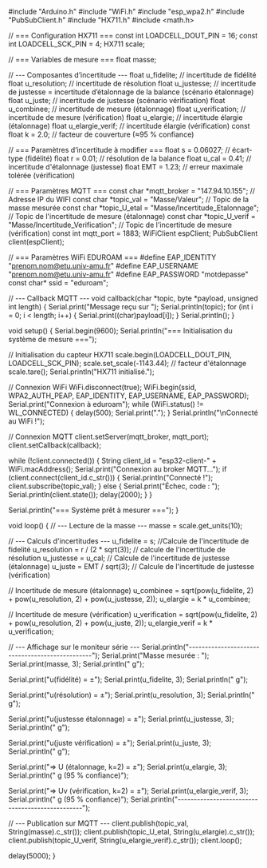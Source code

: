 #include "Arduino.h"
#include "WiFi.h"
#include "esp_wpa2.h"
#include "PubSubClient.h"
#include "HX711.h"
#include <math.h>

// === Configuration HX711 ===
const int LOADCELL_DOUT_PIN = 16;
const int LOADCELL_SCK_PIN = 4;
HX711 scale;

// === Variables de mesure ===
float masse;

// --- Composantes d’incertitude ---
float u_fidelite;          // incertitude de fidélité
float u_resolution;        // incertitude de résolution
float u_justesse;          // incertitude de justesse = incertitude d’étalonnage de la balance (scénario étalonnage)
float u_juste;             // incertitude de justesse (scénario vérification)
float u_combinee;          // incertitude de mesure (étalonnage)
float u_verification;      // incertitude de mesure (vérification)
float u_elargie;           // incertitude élargie (étalonnage)
float u_elargie_verif;     // incertitude élargie (vérification)
const float k = 2.0;       // facteur de couverture (≈95 % confiance)

// === Paramètres d’incertitude à modifier ===
float s = 0.06027;            // écart-type (fidélité)
float r = 0.01;             // résolution de la balance
float u_cal = 0.41;       // incertitude d'étalonnage (justesse)
float EMT = 1.23;          // erreur maximale tolérée (vérification)

// === Paramètres MQTT ===
const char *mqtt_broker = "147.94.10.155"; // Adresse IP du WIFI
const char *topic_val = "Masse/Valeur"; // Topic de la masse mesurée
const char *topic_U_etal = "Masse/Incertitude_Etalonnage"; // Topic de l'incertitude de mesure (étalonnage)
const char *topic_U_verif = "Masse/Incertitude_Verification"; // Topic de l'incertitude de mesure (vérification)
const int mqtt_port = 1883;
WiFiClient espClient;
PubSubClient client(espClient);

// === Paramètres WiFi EDUROAM ===
#define EAP_IDENTITY "prenom.nom@etu.univ-amu.fr"
#define EAP_USERNAME "prenom.nom@etu.univ-amu.fr"
#define EAP_PASSWORD "motdepasse"
const char* ssid = "eduroam";

// --- Callback MQTT ---
void callback(char *topic, byte *payload, unsigned int length) {
  Serial.print("Message reçu sur ");
  Serial.println(topic);
  for (int i = 0; i < length; i++) {
    Serial.print((char)payload[i]);
  }
  Serial.println();
}

void setup() {
  Serial.begin(9600);
  Serial.println("=== Initialisation du système de mesure ===");

  // Initialisation du capteur HX711
  scale.begin(LOADCELL_DOUT_PIN, LOADCELL_SCK_PIN);
  scale.set_scale(-1143.44); // facteur d'étalonnage 
  scale.tare();
  Serial.println("HX711 initialisé.");

  // Connexion WiFi
  WiFi.disconnect(true);
  WiFi.begin(ssid, WPA2_AUTH_PEAP, EAP_IDENTITY, EAP_USERNAME, EAP_PASSWORD);
  Serial.print("Connexion à eduroam");
  while (WiFi.status() != WL_CONNECTED) {
    delay(500);
    Serial.print(".");
  }
  Serial.println("\nConnecté au WiFi !");

  // Connexion MQTT
  client.setServer(mqtt_broker, mqtt_port);
  client.setCallback(callback);

  while (!client.connected()) {
    String client_id = "esp32-client-" + WiFi.macAddress();
    Serial.print("Connexion au broker MQTT...");
    if (client.connect(client_id.c_str())) {
      Serial.println("Connecté !");
      client.subscribe(topic_val);
    } else {
      Serial.print("Échec, code : ");
      Serial.println(client.state());
      delay(2000);
    }
  }

  Serial.println("=== Système prêt à mesurer ===");
}

void loop() {
  // --- Lecture de la masse ---
  masse = scale.get_units(10);

  // --- Calculs d'incertitudes ---
  u_fidelite = s; //Calcule de l'incertitude de fidelité
  u_resolution = r / (2 * sqrt(3)); // calcule de l'incertitude de résolution
  u_justesse = u_cal; // Calcule de l'incertitude de justesse (étalonnage)
  u_juste = EMT / sqrt(3); // Calcule de l'incertitude de justesse (vérification)

  // Incertitude de mesure (étalonnage)
  u_combinee = sqrt(pow(u_fidelite, 2) + pow(u_resolution, 2) + pow(u_justesse, 2));
  u_elargie = k * u_combinee;

  // Incertitude de mesure (vérification)
  u_verification = sqrt(pow(u_fidelite, 2) + pow(u_resolution, 2) + pow(u_juste, 2));
  u_elargie_verif = k * u_verification;

  // --- Affichage sur le moniteur série ---
  Serial.println("------------------------------------------------");
  Serial.print("Masse mesurée : ");
  Serial.print(masse, 3);
  Serial.println(" g");

  Serial.print("u(fidélité) = ±");
  Serial.print(u_fidelite, 3);
  Serial.println(" g");

  Serial.print("u(résolution) = ±");
  Serial.print(u_resolution, 3);
  Serial.println(" g");

  Serial.print("u(justesse étalonnage) = ±");
  Serial.print(u_justesse, 3);
  Serial.println(" g");

  Serial.print("u(juste vérification) = ±");
  Serial.print(u_juste, 3);
  Serial.println(" g");

  Serial.print("=> U (étalonnage, k=2) = ±");
  Serial.print(u_elargie, 3);
  Serial.println(" g (95 % confiance)");

  Serial.print("=> Uv (vérification, k=2) = ±");
  Serial.print(u_elargie_verif, 3);
  Serial.println(" g (95 % confiance)");
  Serial.println("------------------------------------------------");

  // --- Publication sur MQTT ---
  client.publish(topic_val, String(masse).c_str());
  client.publish(topic_U_etal, String(u_elargie).c_str());
  client.publish(topic_U_verif, String(u_elargie_verif).c_str());
  client.loop();

  delay(5000);
}



